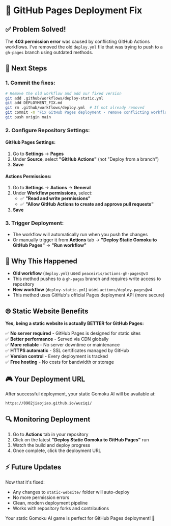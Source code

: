 # 🔧 GitHub Pages Deployment Fix

## ✅ **Problem Solved!**

The **403 permission error** was caused by conflicting GitHub Actions workflows. I've removed the old `deploy.yml` file that was trying to push to a `gh-pages` branch using outdated methods.

## 🚀 **Next Steps**

### 1. Commit the fixes:
```bash
# Remove the old workflow and add our fixed version
git add .github/workflows/deploy-static.yml
git add DEPLOYMENT_FIX.md
git rm .github/workflows/deploy.yml  # If not already removed
git commit -m "Fix GitHub Pages deployment - remove conflicting workflow"
git push origin main
```

### 2. Configure Repository Settings:

#### **GitHub Pages Settings:**
1. Go to **Settings** → **Pages**
2. Under **Source**, select **"GitHub Actions"** (not "Deploy from a branch")
3. **Save**

#### **Actions Permissions:**
1. Go to **Settings** → **Actions** → **General**  
2. Under **Workflow permissions**, select:
   - ✅ **"Read and write permissions"**
   - ✅ **"Allow GitHub Actions to create and approve pull requests"**
3. **Save**

### 3. Trigger Deployment:
- The workflow will automatically run when you push the changes
- Or manually trigger it from **Actions** tab → **"Deploy Static Gomoku to GitHub Pages"** → **"Run workflow"**

## 🎯 **Why This Happened**

- **Old workflow** (`deploy.yml`) used `peaceiris/actions-gh-pages@v3`
- This method pushes to a `gh-pages` branch and requires write access to repository
- **New workflow** (`deploy-static.yml`) uses `actions/deploy-pages@v4`
- This method uses GitHub's official Pages deployment API (more secure)

## 🌐 **Static Website Benefits**

**Yes, being a static website is actually BETTER for GitHub Pages:**

✅ **No server required** - GitHub Pages is designed for static sites  
✅ **Better performance** - Served via CDN globally  
✅ **More reliable** - No server downtime or maintenance  
✅ **HTTPS automatic** - SSL certificates managed by GitHub  
✅ **Version control** - Every deployment is tracked  
✅ **Free hosting** - No costs for bandwidth or storage  

## 🎮 **Your Deployment URL**

After successful deployment, your static Gomoku AI will be available at:
```
https://0902jiaojiao.github.io/wuziqi/
```

## 🔍 **Monitoring Deployment**

1. Go to **Actions** tab in your repository
2. Click on the latest **"Deploy Static Gomoku to GitHub Pages"** run
3. Watch the build and deploy progress
4. Once complete, click the deployment URL

## ⚡ **Future Updates**

Now that it's fixed:
- Any changes to `static-website/` folder will auto-deploy
- No more permission errors
- Clean, modern deployment pipeline
- Works with repository forks and contributions

Your static Gomoku AI game is perfect for GitHub Pages deployment! 🎉